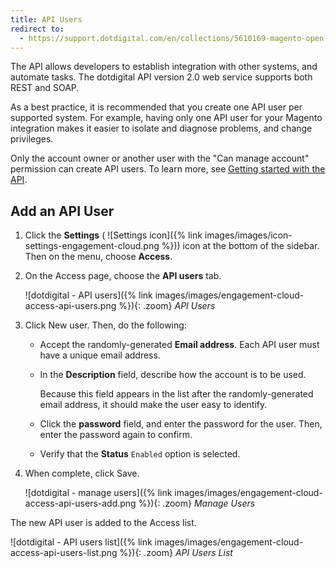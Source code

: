 ```yaml
---
title: API Users
redirect to:
  - https://support.dotdigital.com/en/collections/5610169-magento-open-source-and-adobe-commerce
---
```


The API allows developers to establish integration with other systems, and automate tasks. The dotdigital API version 2.0 web service supports both REST and SOAP.

As a best practice, it is recommended that you create one API user per supported system. For example, having only one API user for your Magento integration makes it easier to isolate and diagnose problems, and change privileges.

Only the account owner or another user with the "Can manage account" permission can create API users. To learn more, see [Getting started with the API][1].

## Add an API User

1. Click the **Settings** ( ![Settings icon]({% link images/images/icon-settings-engagement-cloud.png %})) icon at the bottom of the sidebar. Then on the menu, choose **Access**.

1. On the Access page, choose the **API users** tab.

    ![dotdigital - API users]({% link images/images/engagement-cloud-access-api-users.png %}){: .zoom}
    _API Users_

1. Click <span class="btn">New user</span>. Then, do the following:

    - Accept the randomly-generated **Email address**. Each API user must have a unique email address.

    - In the **Description** field, describe how the account is to be used.

        Because this field appears in the list after the randomly-generated email address, it should make the user easy to identify.

    - Click the **password** field, and enter the password for the user. Then, enter the password again to confirm.

    - Verify that the **Status** `Enabled` option is selected.

1. When complete, click <span class="btn">Save</span>.

    ![dotdigital - manage users]({% link images/images/engagement-cloud-access-api-users-add.png %}){: .zoom}
    _Manage Users_

The new API user is added to the Access list.

![dotdigital - API users list]({% link images/images/engagement-cloud-access-api-users-list.png %}){: .zoom}
_API Users List_

[1]: https://developer.dotdigital.com/docs/getting-started-with-the-api

